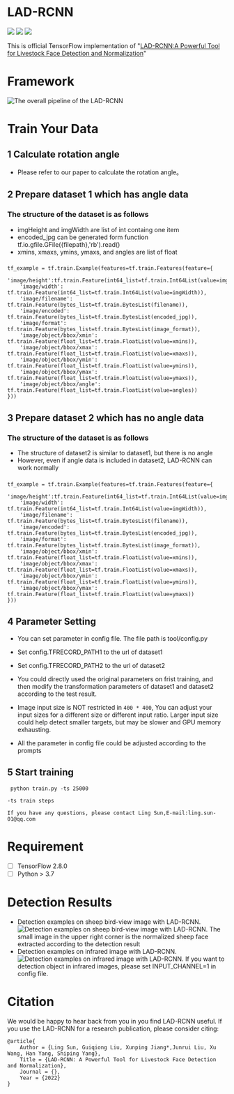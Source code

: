 
# LAD-RCNN

![](https://img.shields.io/static/v1?label=python&message=3.8&color=blue)
![](https://img.shields.io/static/v1?label=TensorFlow&message=2.8&color=<COLOR>)
![](https://img.shields.io/static/v1?label=license&message=MIT&color=green)

This is official TensorFlow implementation of "[LAD-RCNN:A Powerful Tool for Livestock Face Detection and Normalization]()"


# Framework
![The overall pipeline of the LAD-RCNN](https://github.com/SheepBreedingLaboratory/LAD-RCNN/blob/main/Figure/LAD-RCNN.jpg)




#  Train Your Data

## 1 Calculate rotation angle

 - Please refer to our paper to calculate the rotation angle。

## 2 Prepare dataset 1 which has angle data
### The structure of the dataset is as follows
 - imgHeight and imgWidth are list of int containg one item
 - encoded\_jpg can be generated form function tf.io.gfile.GFile({filepath},'rb').read()
 - xmins, xmaxs, ymins, ymaxs, and angles are list of float
###
	tf_example = tf.train.Example(features=tf.train.Features(feature={  
        'image/height':tf.train.Feature(int64_list=tf.train.Int64List(value=imgHeight)),  
        'image/width': tf.train.Feature(int64_list=tf.train.Int64List(value=imgWidth)),  
        'image/filename': tf.train.Feature(bytes_list=tf.train.BytesList(filename)),  
        'image/encoded': tf.train.Feature(bytes_list=tf.train.BytesList(encoded_jpg)),
        'image/format':  tf.train.Feature(bytes_list=tf.train.BytesList(image_format)),  
        'image/object/bbox/xmin': tf.train.Feature(float_list=tf.train.FloatList(value=xmins)),  
        'image/object/bbox/xmax': tf.train.Feature(float_list=tf.train.FloatList(value=xmaxs)),  
        'image/object/bbox/ymin': tf.train.Feature(float_list=tf.train.FloatList(value=ymins)),  
        'image/object/bbox/ymax': tf.train.Feature(float_list=tf.train.FloatList(value=ymaxs)),
        'image/object/bbox/angle': tf.train.Feature(float_list=tf.train.FloatList(value=angles))
    }))
## 3 Prepare dataset 2 which has no angle data
### The structure of the dataset is as follows
 - The structure of dataset2 is similar to dataset1, but there is no angle
 - However, even if angle data is included in dataset2, LAD-RCNN can work normally
###
	tf_example = tf.train.Example(features=tf.train.Features(feature={  
        'image/height':tf.train.Feature(int64_list=tf.train.Int64List(value=imgHeight)),  
        'image/width': tf.train.Feature(int64_list=tf.train.Int64List(value=imgWidth)),  
        'image/filename': tf.train.Feature(bytes_list=tf.train.BytesList(filename)),  
        'image/encoded': tf.train.Feature(bytes_list=tf.train.BytesList(encoded_jpg)),
        'image/format':  tf.train.Feature(bytes_list=tf.train.BytesList(image_format)),  
        'image/object/bbox/xmin': tf.train.Feature(float_list=tf.train.FloatList(value=xmins)),  
        'image/object/bbox/xmax': tf.train.Feature(float_list=tf.train.FloatList(value=xmaxs)),  
        'image/object/bbox/ymin': tf.train.Feature(float_list=tf.train.FloatList(value=ymins)),  
        'image/object/bbox/ymax': tf.train.Feature(float_list=tf.train.FloatList(value=ymaxs))
    }))


## 4 Parameter Setting
 - You can set parameter in config file. The file path is tool/config.py
 - Set config.TFRECORD_PATH1 to the url of dataset1
 - Set config.TFRECORD_PATH2 to the url of dataset2
 - You could directly used the original parameters on frist training, and then modify the transformation parameters of dataset1 and dataset2 according to the test result.
 - Image input size is NOT restricted in `400 * 400`, You can adjust your input sizes for a different size or different input ratio. Larger input size could help detect smaller targets, but may be slower and GPU memory exhausting.

 - All the parameter in config file could be adjusted according to the prompts 



## 5 Start training

```
 python train.py -ts 25000

-ts train steps

If you have any questions, please contact Ling Sun,E-mail:ling.sun-01@qq.com
```
 
# Requirement
- [ ] TensorFlow  2.8.0
- [ ] Python > 3.7
# Detection Results
 - Detection examples on sheep bird-view image with LAD-RCNN.
![Detection examples on sheep bird-view image with LAD-RCNN.](https://github.com/SheepBreedingLaboratory/LAD-RCNN/blob/main/Figure/Sheep.jpg)
The small image in the upper right corner is the normalized sheep face extracted according to the detection result
 - Detection examples on infrared image with LAD-RCNN.
![Detection examples on infrared image with LAD-RCNN.](https://github.com/SheepBreedingLaboratory/LAD-RCNN/blob/main/Figure/infrared.jpg)
If you want to detection object in infrared images, please set INPUT_CHANNEL=1 in config file. 

# Citation

We would be happy to hear back from you in you find LAD-RCNN useful. If you use the LAD-RCNN for a research publication, please consider citing:

    @article{
        Author = {Ling Sun, Guiqiong Liu, Xunping Jiang*,Junrui Liu, Xu Wang, Han Yang, Shiping Yang},
        Title = {LAD-RCNN: A Powerful Tool for Livestock Face Detection and Normalization},
        Journal = {},
        Year = {2022}
    }